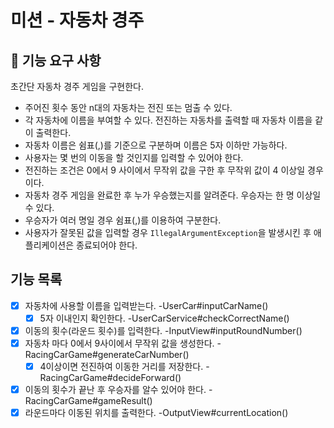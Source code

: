 # 미션 - 자동차 경주

## 🚀 기능 요구 사항

초간단 자동차 경주 게임을 구현한다.

- 주어진 횟수 동안 n대의 자동차는 전진 또는 멈출 수 있다.
- 각 자동차에 이름을 부여할 수 있다. 전진하는 자동차를 출력할 때 자동차 이름을 같이 출력한다.
- 자동차 이름은 쉼표(,)를 기준으로 구분하며 이름은 5자 이하만 가능하다.
- 사용자는 몇 번의 이동을 할 것인지를 입력할 수 있어야 한다.
- 전진하는 조건은 0에서 9 사이에서 무작위 값을 구한 후 무작위 값이 4 이상일 경우이다.
- 자동차 경주 게임을 완료한 후 누가 우승했는지를 알려준다. 우승자는 한 명 이상일 수 있다.
- 우승자가 여러 명일 경우 쉼표(,)를 이용하여 구분한다.
- 사용자가 잘못된 값을 입력할 경우 `IllegalArgumentException`을 발생시킨 후 애플리케이션은 종료되어야 한다.


## 기능 목록
- [x] 자동차에 사용할 이름을 입력받는다. -UserCar#inputCarName()
    - [x] 5자 이내인지 확인한다. -UserCarService#checkCorrectName()
- [x] 이동의 횟수(라운드 횟수)를 입력한다. -InputView#inputRoundNumber()
- [x] 자동차 마다 0에서 9사이에서 무작위 값을 생성한다. -RacingCarGame#generateCarNumber()
  - [x] 4이상이면 전진하여 이동한 거리를 저장한다. -RacingCarGame#decideForward()
- [x] 이동의 횟수가 끝난 후 우승자를 알수 있어야 한다. -RacingCarGame#gameResult()
- [x] 라운드마다 이동된 위치를 출력한다. -OutputView#currentLocation()